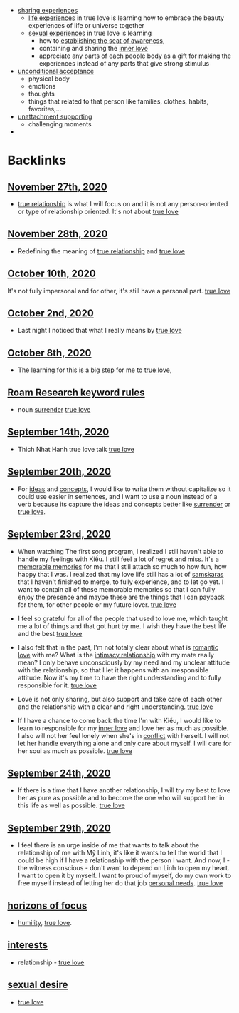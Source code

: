 - [sharing experiences](<sharing experiences.md>)
    - [life experiences](<life experiences.md>) in true love is learning how to embrace the beauty experiences of life or universe together
    - [sexual experiences](<sexual experiences.md>) in true love is learning 
        - how to [establishing the seat of awareness](<establishing the seat of awareness.md>), 
        - containing and sharing the [inner love](<inner love.md>)
        - appreciate any parts of each people body as a gift for making the experiences instead of any parts that give strong stimulus
- [unconditional acceptance](<unconditional acceptance.md>)
    - physical body
    - emotions
    - thoughts
    - things that related to that person like families, clothes, habits, favorites,...
- [unattachment supporting](<unattachment supporting.md>)
    - challenging moments
- 

# Backlinks
## [November 27th, 2020](<November 27th, 2020.md>)
- [true relationship](<true relationship.md>) is what I will focus on and it is not any person-oriented or type of relationship oriented. It's not about [true love](<true love.md>)

## [November 28th, 2020](<November 28th, 2020.md>)
- Redefining the meaning of [true relationship](<true relationship.md>) and [true love](<true love.md>)

## [October 10th, 2020](<October 10th, 2020.md>)
It's not fully impersonal and for other, it's still have a personal part. [true love](<true love.md>)

## [October 2nd, 2020](<October 2nd, 2020.md>)
- Last night I noticed that what I really means by [true love](<true love.md>)

## [October 8th, 2020](<October 8th, 2020.md>)
- The learning for this is a big step for me to [true love](<true love.md>),

## [Roam Research keyword rules](<Roam Research keyword rules.md>)
- noun [surrender](<surrender.md>) [true love](<true love.md>)

## [September 14th, 2020](<September 14th, 2020.md>)
- Thich Nhat Hanh true love talk [true love](<true love.md>)

## [September 20th, 2020](<September 20th, 2020.md>)
- For [ideas](<ideas.md>) and [concepts](<concepts.md>), I would like to write them without capitalize so it could use easier in sentences, and I want to use a noun instead of a verb because its capture the ideas and concepts better like [surrender](<surrender.md>) or [true love](<true love.md>).

## [September 23rd, 2020](<September 23rd, 2020.md>)
- When watching The first song program, I realized I still haven't able to handle my feelings with Kiều. I still feel a lot of regret and miss. It's a [memorable memories](<memorable memories.md>) for me that I still attach so much to how fun, how happy that I was. I realized that my love life still has a lot of [samskaras](<samskaras.md>) that I haven't finished to merge, to fully experience, and to let go yet. I want to contain all of these memorable memories so that I can fully enjoy the presence and maybe these are the things that I can payback for them, for other people or my future lover. [true love](<true love.md>)

- I feel so grateful for all of the people that used to love me, which taught me a lot of things and that got hurt by me. I wish they have the best life and the best [true love](<true love.md>)

- I also felt that in the past, I'm not totally clear about what is [romantic love](<romantic love.md>) with me? What is the [intimacy relationship](<intimacy relationship.md>) with my mate really mean? I only behave unconsciously by my need and my unclear attitude with the relationship, so that I let it happens with an irresponsible attitude. Now it's my time to have the right understanding and to fully responsible for it. [true love](<true love.md>)

- Love is not only sharing, but also support and take care of each other and the relationship with a clear and right understanding. [true love](<true love.md>)

-  If I have a chance to come back the time I'm with Kiều, I would like to learn to responsible for my [inner love](<inner love.md>) and love her as much as possible. I also will not her feel lonely when she's in [conflict](<conflict.md>) with herself. I will not let her handle everything alone and only care about myself. I will care for her soul as much as possible. [true love](<true love.md>)

## [September 24th, 2020](<September 24th, 2020.md>)
- If there is a time that I have another relationship, I will try my best to love her as pure as possible and to become the one who will support her in this life as well as possible. [true love](<true love.md>)

## [September 29th, 2020](<September 29th, 2020.md>)
- I feel there is an urge inside of me that wants to talk about the relationship of me with Mỹ Linh, it's like it wants to tell the world that I could be high if I have a relationship with the person I want. And now, I - the witness conscious - don't want to depend on Linh to open my heart. I want to open it by myself. I want to proud of myself, do my own work to free myself instead of letting her do that job [personal needs](<personal needs.md>). [true love](<true love.md>)

## [horizons of focus](<horizons of focus.md>)
- [humility](<humility.md>), [true love](<true love.md>).

## [interests](<interests.md>)
- relationship - [true love](<true love.md>)

## [sexual desire](<sexual desire.md>)
- [true love](<true love.md>)

